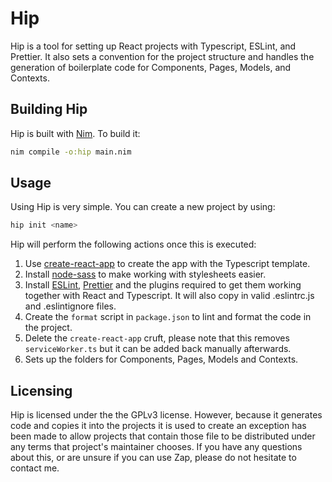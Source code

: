 # Hip
Hip is a tool for setting up React projects with Typescript, ESLint, and
Prettier. It also sets a convention for the project structure and handles the
generation of boilerplate code for Components, Pages, Models, and Contexts.

## Building Hip
Hip is built with [Nim](https://nim-lang.org/). To build it:
``` bash
nim compile -o:hip main.nim
```

## Usage
Using Hip is very simple. You can create a new project by using:
``` bash
hip init <name>
```

Hip will perform the following actions once this is executed:
1. Use [create-react-app](https://create-react-app.dev/) to create 
the app with the Typescript template.
2. Install [node-sass](https://www.npmjs.com/package/node-sass)
to make working with stylesheets easier.
3. Install [ESLint](https://eslint.org/), [Prettier](https://prettier.io/) and
the plugins required to get them working together with React and Typescript. It
will also copy in valid .eslintrc.js and .eslintignore files.
4. Create the `format` script in `package.json` to lint and format the code in
the project.
5. Delete the `create-react-app` cruft, please note that this removes
`serviceWorker.ts` but it can be added back manually afterwards.
6. Sets up the folders for Components, Pages, Models and Contexts.

## Licensing
Hip is licensed under the the GPLv3 license. However, because it generates code
and copies it into the projects it is used to create an exception has been made
to allow projects that contain those file to be distributed under any terms
that project's maintainer chooses. If you have any questions about this, or are
unsure if you can use Zap, please do not hesitate to contact me.